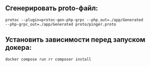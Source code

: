 
## Сгенерировать proto-файл:
<code>protoc --plugin=protoc-gen-php-grpc --php_out=./app/Generated  --php-grpc_out=./app/Generated  proto/pinger.proto</code>

## Установить зависимости перед запуском докера:
<code>docker compose run rr composer install</code>
